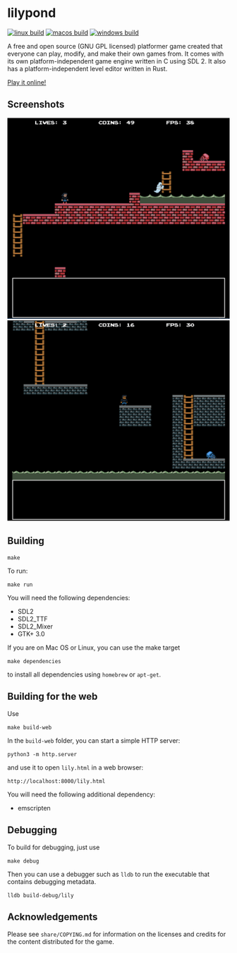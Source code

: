 # lilypond

[![linux build](https://github.com/jadidbourbaki/lilypond-public/actions/workflows/build-linux.yml/badge.svg)](https://github.com/jadidbourbaki/lilypond-public/actions/workflows/build-linux.yml)
[![macos build](https://github.com/jadidbourbaki/lilypond-public/actions/workflows/build-mac.yml/badge.svg)](https://github.com/jadidbourbaki/lilypond-public/actions/workflows/build-mac.yml)
[![windows build](https://github.com/jadidbourbaki/lilypond-public/actions/workflows/build-windows.yml/badge.svg)](https://github.com/jadidbourbaki/lilypond-public/actions/workflows/build-windows.yml)

A free and open source (GNU GPL licensed) platformer game created that everyone can play, modify, and make their own games from. It comes with its own platform-independent game engine written in C using SDL 2. It also has a platform-independent level editor written in Rust. 

[Play it online!](https://lilyfarm.org/static/lily.html)

## Screenshots

![screenshot 1](screenshots/1.png)
![screenshot 2](screenshots/2.png)

## Building

```
make
```

To run:
```
make run
```

You will need the following dependencies:
- SDL2
- SDL2_TTF
- SDL2_Mixer
- GTK+ 3.0

If you are on Mac OS or Linux, you can use the make target

```
make dependencies
```

to install all dependencies using `homebrew` or `apt-get`.

## Building for the web

Use 

```
make build-web
```

In the `build-web` folder, you can start a simple HTTP server:

```
python3 -m http.server
```

and use it to open `lily.html` in a web browser: 

```
http://localhost:8000/lily.html
```

You will need the following additional dependency:
- emscripten

## Debugging 

To build for debugging, just use

```
make debug
```

Then you can use a debugger such as `lldb` to run the executable that contains debugging metadata.

```
lldb build-debug/lily
```

## Acknowledgements 

Please see `share/COPYING.md` for information on the licenses and credits for the content distributed for the game.